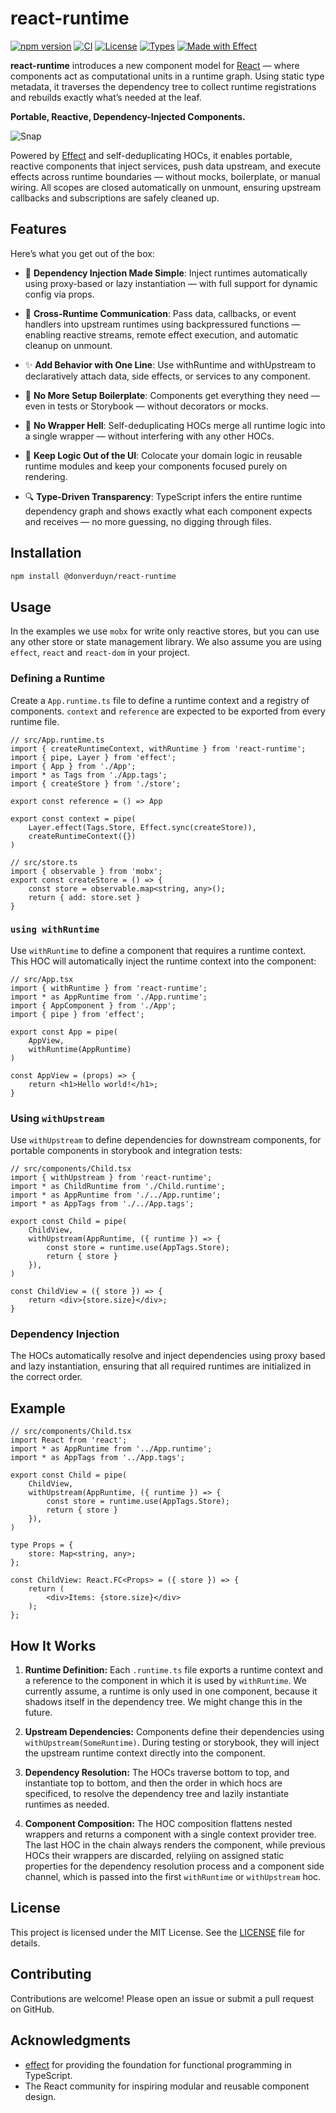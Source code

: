 # react-runtime

[![npm version](https://img.shields.io/npm/v/@donverduyn/react-runtime.svg?label=%20npm)](https://www.npmjs.com/package/@donverduyn/react-runtime)
[![CI](https://img.shields.io/github/actions/workflow/status/donverduyn/react-runtime/ci.yml?label=CI)](https://github.com/donverduyn/react-runtime/actions)
[![License](https://img.shields.io/npm/l/@donverduyn/react-runtime)](LICENSE)
[![Types](https://img.shields.io/npm/types/@donverduyn/react-runtime.svg)](https://www.npmjs.com/package/@donverduyn/react-runtime)
[![Made with Effect](https://img.shields.io/badge/made%20with-Effect-7347ff)](https://github.com/Effect-TS/effect)


**react-runtime** introduces a new component model for [React](https://github.com/facebook/react) — where components act as computational units in a runtime graph. Using static type metadata, it traverses the dependency tree to collect runtime registrations and rebuilds exactly what’s needed at the leaf. 

**Portable, Reactive, Dependency-Injected Components.**

![Snap](https://github.com/user-attachments/assets/9f2edeb2-ebed-4fe0-af21-fb74eb388e79)

Powered by [Effect](https://github.com/Effect-TS/effect) and self-deduplicating HOCs, it enables portable, reactive components that inject services, push data upstream, and execute effects across runtime boundaries — without mocks, boilerplate, or manual wiring. All scopes are closed automatically on unmount, ensuring upstream callbacks and subscriptions are safely cleaned up.

## Features

Here’s what you get out of the box:

- 🧩 **Dependency Injection Made Simple**: Inject runtimes automatically using proxy-based or lazy instantiation — with full support for dynamic config via props.

- 🔁 **Cross-Runtime Communication**: Pass data, callbacks, or event handlers into upstream runtimes using backpressured functions — enabling reactive streams, remote effect execution, and automatic cleanup on unmount.

- ✨ **Add Behavior with One Line**: Use withRuntime and withUpstream to declaratively attach data, side effects, or services to any component.

- 🧬 **No More Setup Boilerplate**: Components get everything they need — even in tests or Storybook — without decorators or mocks.

- 🚫 **No Wrapper Hell**: Self-deduplicating HOCs merge all runtime logic into a single wrapper — without interfering with any other HOCs.

- 🧠 **Keep Logic Out of the UI**: Colocate your domain logic in reusable runtime modules and keep your components focused purely on rendering.

- 🔍 **Type-Driven Transparency**: TypeScript infers the entire runtime dependency graph and shows exactly what each component expects and receives — no more guessing, no digging through files.


## Installation

```bash
npm install @donverduyn/react-runtime
```

## Usage

In the examples we use `mobx` for write only reactive stores, but you can use any other store or state management library. We also assume you are using `effect`, `react` and `react-dom` in your project.

### Defining a Runtime

Create a `App.runtime.ts` file to define a runtime context and a registry of components. `context` and `reference` are expected to be exported from every runtime file.

```tsx
// src/App.runtime.ts
import { createRuntimeContext, withRuntime } from 'react-runtime';
import { pipe, Layer } from 'effect';
import { App } from './App';
import * as Tags from './App.tags';
import { createStore } from './store';

export const reference = () => App

export const context = pipe(
    Layer.effect(Tags.Store, Effect.sync(createStore)),
    createRuntimeContext({})
)

// src/store.ts
import { observable } from 'mobx';
export const createStore = () => {
    const store = observable.map<string, any>();
    return { add: store.set }
}

```

### `using withRuntime`

Use `withRuntime` to define a component that requires a runtime context. This HOC will automatically inject the runtime context into the component:

```tsx
// src/App.tsx
import { withRuntime } from 'react-runtime';
import * as AppRuntime from './App.runtime'; 
import { AppComponent } from './App';
import { pipe } from 'effect';

export const App = pipe(
    AppView,
    withRuntime(AppRuntime)
)

const AppView = (props) => {
    return <h1>Hello world!</h1>;
}
```

### Using `withUpstream`

Use `withUpstream` to define dependencies for downstream components, for portable components in storybook and integration tests:

```tsx
// src/components/Child.tsx
import { withUpstream } from 'react-runtime';
import * as ChildRuntime from './Child.runtime';
import * as AppRuntime from './../App.runtime';
import * as AppTags from './../App.tags';

export const Child = pipe(
    ChildView,
    withUpstream(AppRuntime, ({ runtime }) => {
        const store = runtime.use(AppTags.Store);
        return { store }
    }),
)

const ChildView = ({ store }) => {
    return <div>{store.size}</div>;
}
```

### Dependency Injection

The HOCs automatically resolve and inject dependencies using proxy based and lazy instantiation, ensuring that all required runtimes are initialized in the correct order.

## Example


```tsx
// src/components/Child.tsx
import React from 'react';
import * as AppRuntime from '../App.runtime';
import * as AppTags from '../App.tags';

export const Child = pipe(
    ChildView,
    withUpstream(AppRuntime, ({ runtime }) => {
        const store = runtime.use(AppTags.Store);
        return { store }
    }),
)

type Props = {
    store: Map<string, any>;
};

const ChildView: React.FC<Props> = ({ store }) => {
    return (
        <div>Items: {store.size}</div>
    );
};
```

## How It Works

1. **Runtime Definition:** Each `.runtime.ts` file exports a runtime context and a reference to the component in which it is used by `withRuntime`. We currently assume, a runtime is only used in one component, because it shadows itself in the dependency tree. We might change this in the future.

2. **Upstream Dependencies:** Components define their dependencies using `withUpstream(SomeRuntime)`. During testing or storybook, they will inject the upstream runtime context directly into the component.

3. **Dependency Resolution:** The HOCs traverse bottom to top, and instantiate top to bottom, and then the order in which hocs are specificed, to resolve the dependency tree and lazily instantiate runtimes as needed.

4. **Component Composition:** The HOC composition flattens nested wrappers and returns a component with a single context provider tree. The last HOC in the chain always renders the component, while previous HOCs their wrappers are discarded, relyiing on assigned static properties for the dependency resolution process and a component side channel, which is passed into the first `withRuntime` or `withUpstream` hoc.


## License

This project is licensed under the MIT License. See the [LICENSE](./LICENSE) file for details.

## Contributing

Contributions are welcome! Please open an issue or submit a pull request on GitHub.

## Acknowledgments

- [effect](https://github.com/effect-TS) for providing the foundation for functional programming in TypeScript.
- The React community for inspiring modular and reusable component design.
